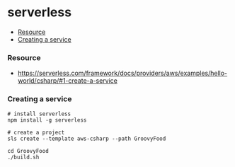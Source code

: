 # serverless

* [Resource](#resource)
* [Creating a service](#creating-a-service)

### Resource

* https://serverless.com/framework/docs/providers/aws/examples/hello-world/csharp/#1-create-a-service

### Creating a service

```
# install serverless
npm install -g serverless

# create a project
sls create --template aws-csharp --path GroovyFood  

cd GroovyFood
./build.sh
```
